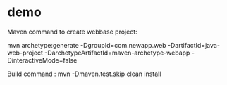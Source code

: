 # demo

Maven command to create webbase project:

mvn archetype:generate -DgroupId=com.newapp.web -DartifactId=java-web-project -DarchetypeArtifactId=maven-archetype-webapp -DinteractiveMode=false

Build command : mvn -Dmaven.test.skip clean install